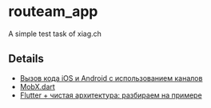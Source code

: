 # routeam_app

A simple test task of xiag.ch

## Details

- [Вызов кода iOS и Android с использованием каналов](https://flutter.dev/docs/development/platform-integration/platform-channels)
- [MobX.dart](https://mobx.netlify.app/)
- [Flutter + чистая архитектура: разбираем на примере](https://habr.com/ru/post/522640/)
